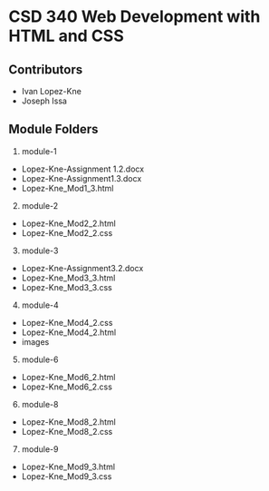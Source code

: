 # CSD 340 Web Development with HTML and CSS
## Contributors
* Ivan Lopez-Kne
* Joseph Issa

## Module Folders
1. module-1
 * Lopez-Kne-Assignment 1.2.docx
 * Lopez-Kne-Assignment1.3.docx
 * Lopez-Kne_Mod1_3.html
2. module-2
 * Lopez-Kne_Mod2_2.html
 * Lopez-Kne_Mod2_2.css
3. module-3
 * Lopez-Kne-Assignment3.2.docx
 * Lopez-Kne_Mod3_3.html
 * Lopez-Kne_Mod3_3.css
4. module-4
 * Lopez-Kne_Mod4_2.css
 * Lopez-Kne_Mod4_2.html
 * images
 5. module-6
 * Lopez-Kne_Mod6_2.html
 * Lopez-Kne_Mod6_2.css
 6. module-8
 * Lopez-Kne_Mod8_2.html
 * Lopez-Kne_Mod8_2.css
 7. module-9
 * Lopez-Kne_Mod9_3.html
 * Lopez-Kne_Mod9_3.css